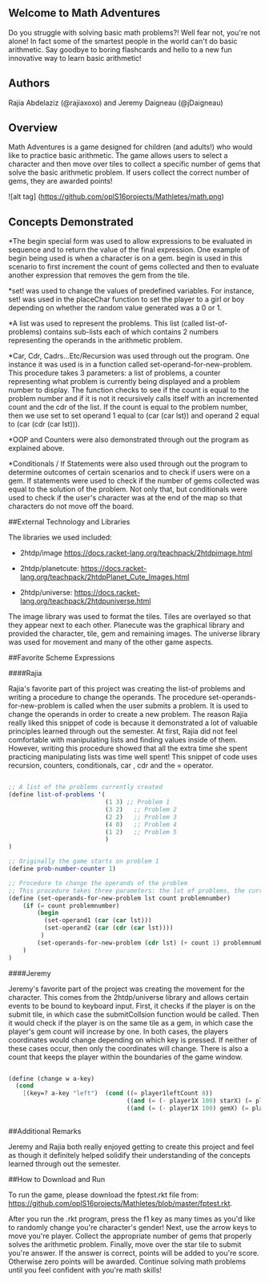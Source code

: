 ## Welcome to Math Adventures

Do you struggle with solving basic math problems?! Well fear not, you're not alone! In fact some of the smartest people in the world can't do basic arithmetic. Say goodbye to boring flashcards and hello to a new fun innovative way to learn basic arithmetic!

## Authors

Rajia Abdelaziz (@rajiaxoxo) 
            and 
Jeremy Daigneau (@jDaigneau)
   
## Overview

Math Adventures is a game designed for children (and adults!) who would like to practice basic arithmetic. The game allows users to select a character and then move over tiles to collect a specific number of gems that solve the basic arithmetic problem. If users collect the correct number of gems, they are awarded points!


![alt tag] (https://github.com/oplS16projects/Mathletes/math.png)

## Concepts Demonstrated

*The begin special form was used to allow expressions to be evaluated in sequence and to return the value of the final expression. One example of begin being used is when a character is on a gem. begin is used in this scenario to first increment the count of gems collected and then to evaluate another expression that removes the gem from the tile.  

*set! was used to change the values of predefined variables. For instance, set! was used in the placeChar function to set the player to a girl or boy depending on whether the random value generated was a 0 or 1. 

*A list was used to represent the problems. This list (called list-of-problems) contains sub-lists each of which contains 2 numbers representing the operands in the arithmetic problem.

*Car, Cdr, Cadrs...Etc/Recursion was used through out the program. One instance it was used is in a function called set-operand-for-new-problem. This procedure takes 3 parameters: a list of problems, a counter representing what problem is currently being displayed and a problem number to display. The function checks to see if the count is equal to the problem number and if it is not it recursively calls itself with an incremented count and the cdr of the list. If the count is equal to the problem number, then we use set to set operand 1 equal to (car (car lst)) and operand 2 equal to (car (cdr (car lst))).   

*OOP and Counters were also demonstrated through out the program as explained above. 

*Conditionals / If Statements were also used through out the program to determine outcomes of certain scenarios and to check if users were on a gem. If statements were used to check if the number of gems collected was equal to the solution of the problem. Not only that, but conditionals were used to check if the user's character was at the end of the map so that characters do not move off the board. 
 
##External Technology and Libraries

The libraries we used included:
 
  * 2htdp/image         https://docs.racket-lang.org/teachpack/2htdpimage.html
  
  * 2htdp/planetcute:   https://docs.racket-lang.org/teachpack/2htdpPlanet_Cute_Images.html

  * 2htdp/universe:     https://docs.racket-lang.org/teachpack/2htdpuniverse.html


The image library was used to format the tiles. Tiles are overlayed so that they appear next to each other. Planecute was the graphical library and provided the character, tile, gem and remaining images. The universe library was used for movement and many of the other game aspects.   

##Favorite Scheme Expressions

####Rajia 

Rajia's favorite part of this project was creating the list-of problems and writing a procedure to change the operands. The procedure set-operands-for-new-problem is called when the user submits a problem. It is used to change the operands in order to create a new problem. The reason Rajia really liked this snippet of code is because it demonstrated a lot of valuable principles learned through out the semester. At first, Rajia did not feel comfortable with manipulating lists and finding values inside of them. However, writing this procedure showed that all the extra time she spent practicing manipulating lists was time well spent! This snippet of code uses recursion, counters, conditionals, car , cdr and the = operator. 

```scheme

;; A list of the problems currently created
(define list-of-problems '(
                           (1 3) ;; Problem 1
                           (3 2)   ;; Problem 2
                           (2 2)   ;; Problem 3
                           (4 0)   ;; Problem 4
                           (1 2)   ;; Problem 5
                           )
)

;; Originally the game starts on problem 1
(define prob-number-counter 1)

;; Procedure to change the operands of the problem
;; This procedure takes three parameters: the lst of problems, the current problem counter, and the problem number to be displayed 
(define (set-operands-for-new-problem lst count problemnumber)
    (if (= count problemnumber) 
        (begin
          (set-operand1 (car (car lst)))
          (set-operand2 (car (cdr (car lst))))
         )
        (set-operands-for-new-problem (cdr lst) (+ count 1) problemnumber)
    )
)
```

####Jeremy

Jeremy's favorite part of the project was creating the movement for the character. This comes from the 2htdp/universe library and allows certain events to be bound to keyboard input. First, it checks if the player is on the submit tile, in which case the submitCollsion function would be called. Then it would check if the player is on the same tile as a gem, in which case the player's gem count will increase by one. In both cases, the players coordinates would change depending on which key is pressed. If neither of these cases occur, then only the coordinates will change. There is also a count that keeps the player within the boundaries of the game window.
```scheme

(define (change w a-key) 
  (cond
    [(key=? a-key "left")  (cond ((= player1leftCount 8))
                                 ((and (= (- player1X 100) starX) (= player1Y starY)) (begin (set! player1rightCount (- player1rightCount 1)) (set! player1leftCount (+ player1leftCount 1)) (set! player1X (- player1X 100)) )(submitCollision))
                                 ((and (= (- player1X 100) gemX) (= player1Y gemY))(begin (set! gemCount (+ gemCount 1)) (set! gemX  -500) (set! gemY -500) (set! player1rightCount (- player1rightCount 1)) (set! player1leftCount (+ player1leftCount 1)) (set! player1X (- player1X 100)) ))...
                                
```

##Additional Remarks

Jeremy and Rajia both really enjoyed getting to create this project and feel as though it definitely helped solidify their understanding of the concepts learned through out the semester. 

##How to Download and Run

To run the game, please download the fptest.rkt file from: https://github.com/oplS16projects/Mathletes/blob/master/fptest.rkt. 

After you run the .rkt program, press the f1 key as many times as you'd like to randomly change you're character's gender! Next, use the arrow keys to move you're player. Collect the appropriate number of gems that properly solves the arithmetic problem. Finally, move over the star tile to submit you're answer. If the answer is correct, points will be added to you're score. Otherwise zero points will be awarded. Continue solving math problems until you feel confident with you're math skills!
